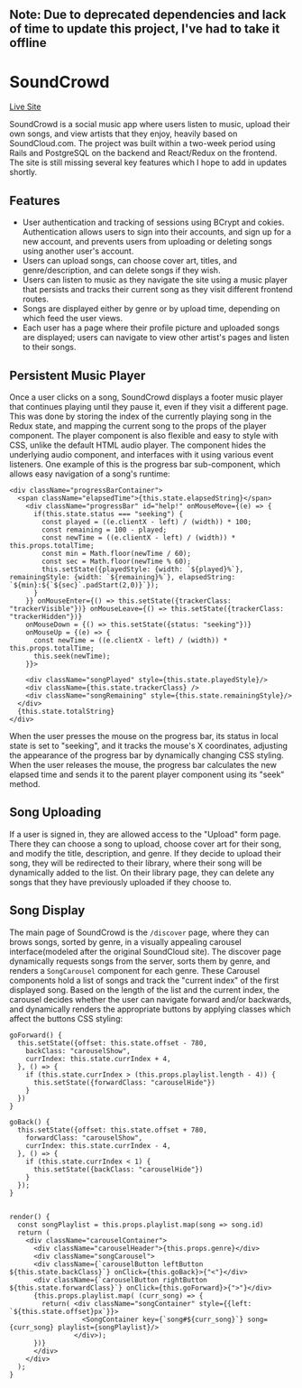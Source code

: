 ## Note: Due to deprecated dependencies and lack of time to update this project, I've had to take it offline

# SoundCrowd

[Live Site](https://soundcrowd-fsp.herokuapp.com/)

SoundCrowd is a social music app where users listen to music, upload their own songs, and view artists that they enjoy, heavily based on SoundCloud.com. The project was built within a two-week period using Rails and PostgreSQL on the backend and React/Redux on the frontend. The site is still missing several key features which I hope to add in updates shortly.


## Features

* User authentication and tracking of sessions using BCrypt and cokies. Authentication allows users to sign into their accounts, and sign up for a new account, and prevents users from uploading or deleting songs using another user's account.
* Users can upload songs, can choose cover art, titles, and genre/description, and can delete songs if they wish.
* Users can listen to music as they navigate the site using a music player that persists and tracks their current song as they visit different frontend routes.
* Songs are displayed either by genre or by upload time, depending on which feed the user views.
* Each user has a page where their profile picture and uploaded songs are displayed; users can navigate to view other artist's pages and listen to their songs.

## Persistent Music Player

Once a user clicks on a song, SoundCrowd displays a footer music player that continues playing until they pause it, even if they visit a different page. This was done by storing the index of the currently playing song in the Redux state, and mapping the current song to the props of the player component. The player component is also flexible and easy to style with CSS, unlike the default HTML audio player. The component hides the underlying audio component, and interfaces with it using various event listeners. One example of this is the progress bar sub-component, which allows easy navigation of a song's runtime:

```
<div className="progressBarContainer">
  <span className="elapsedTime">{this.state.elapsedString}</span>
    <div className="progressBar" id="help!" onMouseMove={(e) => {
      if(this.state.status === "seeking") {
        const played = ((e.clientX - left) / (width)) * 100;
        const remaining = 100 - played;
        const newTime = ((e.clientX - left) / (width)) * this.props.totalTime;
        const min = Math.floor(newTime / 60);
        const sec = Math.floor(newTime % 60);
        this.setState({playedStyle: {width: `${played}%`}, remainingStyle: {width: `${remaining}%`}, elapsedString: `${min}:${`${sec}`.padStart(2,0)}`});
      }
    }} onMouseEnter={() => this.setState({trackerClass: "trackerVisible"})} onMouseLeave={() => this.setState({trackerClass: "trackerHidden"})}
    onMouseDown = {() => this.setState({status: "seeking"})}
    onMouseUp = {(e) => {
      const newTime = ((e.clientX - left) / (width)) * this.props.totalTime;
      this.seek(newTime);
    }}>

    <div className="songPlayed" style={this.state.playedStyle}/>
    <div className={this.state.trackerClass} />
    <div className="songRemaining" style={this.state.remainingStyle}/>
  </div>
  {this.state.totalString}
</div>
```

When the user presses the mouse on the progress bar, its status in local state is set to "seeking", and it tracks the mouse's X coordinates, adjusting the appearance of the progress bar by dynamically changing CSS styling. When the user releases the mouse, the progress bar calculates the new elapsed time and sends it to the parent player component using its "seek" method.

## Song Uploading

If a user is signed in, they are allowed access to the "Upload" form page. There they can choose a song to upload, choose cover art for their song, and modify the title, description, and genre. If they decide to upload their song, they will be redirected to their library, where their song will be dynamically added to the list. On their library page, they can delete any songs that they have previously uploaded if they choose to.

## Song Display

The main page of SoundCrowd is the `/discover` page, where they can brows songs, sorted by genre, in a visually appealing carousel interface(modeled after the original SoundCloud site). The discover page dynamically requests songs from the server, sorts them by genre, and renders a `SongCarousel` component for each genre.
These Carousel components hold a list of songs and track the "current index" of the first displayed song. Based on the length of the list and the current index, the carousel decides whether the user can navigate forward and/or backwards, and dynamically renders the appropriate buttons by applying classes which affect the buttons CSS styling:

```
goForward() {
  this.setState({offset: this.state.offset - 780, 
    backClass: "carouselShow",
    currIndex: this.state.currIndex + 4,
  }, () => {
    if (this.state.currIndex > (this.props.playlist.length - 4)) {
      this.setState({forwardClass: "carouselHide"})
    }
  })
}

goBack() {
  this.setState({offset: this.state.offset + 780, 
    forwardClass: "carouselShow",
    currIndex: this.state.currIndex - 4,
  }, () => {
    if (this.state.currIndex < 1) {
      this.setState({backClass: "carouselHide"})
    }
  });
}


render() {
  const songPlaylist = this.props.playlist.map(song => song.id)
  return (
    <div className="carouselContainer">
      <div className="carouselHeader">{this.props.genre}</div>
      <div className="songCarousel">
      <div className={`carouselButton leftButton ${this.state.backClass}`} onClick={this.goBack}>{"<"}</div>
      <div className={`carouselButton rightButton ${this.state.forwardClass}`} onClick={this.goForward}>{">"}</div>
      {this.props.playlist.map( (curr_song) => {
        return( <div className="songContainer" style={{left: `${this.state.offset}px`}}>
                  <SongContainer key={`song#${curr_song}`} song={curr_song} playlist={songPlaylist}/>
                </div>);         
      })}
      </div>
    </div>
  );
}
```
